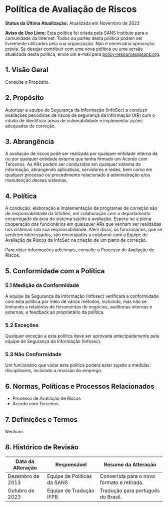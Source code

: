 # Política de Avaliação de Riscos

**Status da Última Atualização:** Atualizada em Novembro de 2023

**Aviso de Uso Livre:** Esta política foi criada pela SANS Institute para a comunidade da Internet. Todos ou partes desta política podem ser livremente utilizados pela sua organização. Não é necessária aprovação prévia. Se desejar contribuir com uma nova política ou uma versão atualizada desta política, envie um e-mail para policy-resources@sans.org.

## 1. Visão Geral

Consulte o Propósito.

## 2. Propósito

Autorizar a equipe de Segurança da Informação (InfoSec) a conduzir avaliações periódicas de riscos de segurança da informação (AR) com o intuito de identificar áreas de vulnerabilidade e implementar ações adequadas de correção.

## 3. Abrangência

A avaliação de riscos pode ser realizada por qualquer entidade interna da <Nome da Empresa> ou por qualquer entidade externa que tenha firmado um Acordo com Terceiros. As ARs podem ser conduzidas em qualquer sistema de informação, abrangendo aplicativos, servidores e redes, bem como em qualquer processo ou procedimento relacionado à administração e/ou manutenção desses sistemas.

## 4. Política

A condução, elaboração e implementação de programas de correção são de responsabilidade da InfoSec, em colaboração com o departamento encarregado da área do sistema sujeito à avaliação. Espera-se a plena cooperação dos  funcionários em quaisquer ARs que venham ser realizadas  nos sistemas sob sua responsabilidade. Além disso, os funcionários, que se sentirem interessados, são encorajados a colaborar com a Equipe de Avaliação de Riscos da InfoSec na criação de um plano de correção.

Para obter informações adicionais, consulte o Processo de Avaliação de Riscos.

## 5. Conformidade com a Política

### 5.1 Medição da Conformidade
A equipe de Segurança da Informação (Infosec) verificará a conformidade com esta política por meio de vários métodos, incluindo, mas não se limitando a relatórios de ferramentas de negócios, auditorias internas e externas, e feedback ao proprietário da política.

### 5.2 Exceções
Qualquer exceção a esta política deve ser aprovada antecipadamente pela equipe de Segurança da Informação (Infosec).

### 5.3 Não Conformidade
Um funcionário que violar esta política poderá estar sujeito a medidas disciplinares, incluindo a rescisão do emprego. 
## 6. Normas, Políticas e Processos Relacionados

- Processo de Avaliação de Riscos
- Acordo com Terceiros

## 7. Definições e Termos

Nenhum.

## 8. Histórico de Revisão

| Data da Alteração | Responsável | Resumo da Alteração |
|-------------------|------------|-----------------------|
| Dezembro de 2013 | Equipe de Políticas da SANS | Convertida para o novo formato e retirada.
Outubro de 2023 | Equipe de Tradução IFPB | Tradução para português do Brasil.
